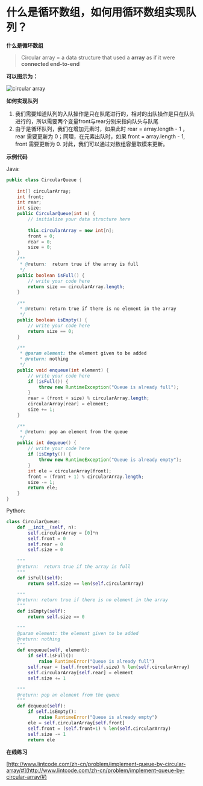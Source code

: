 # 什么是循环数组，如何用循环数组实现队列？

**什么是循环数组**

> Circular array = a data structure that used a **array** as if it were **connected end-to-end**

**可以图示为：**

![circular array](http://media.jiuzhang.com/markdown/images/4/4/403995f8-37d6-11e8-ae7b-0242ac110002.jpg)

**如何实现队列**

1. 我们需要知道队列的入队操作是只在队尾进行的，相对的出队操作是只在队头进行的，所以需要两个变量front与rear分别来指向队头与队尾
2. 由于是循环队列，我们在增加元素时，如果此时 rear = array.length - 1 ，rear 需要更新为 0；同理，在元素出队时，如果 front = array.length - 1, front 需要更新为 0. 对此，我们可以通过对数组容量取模来更新。

**示例代码**

Java:

```java
public class CircularQueue {
    
    int[] circularArray;
    int front;
    int rear;
    int size;
    public CircularQueue(int n) {
        // initialize your data structure here
        
        this.circularArray = new int[n];
        front = 0;
        rear = 0;
        size = 0;
    }
    /**
     * @return:  return true if the array is full
     */
    public boolean isFull() {
        // write your code here 
        return size == circularArray.length;
    }

    /**
     * @return: return true if there is no element in the array
     */
    public boolean isEmpty() {
        // write your code here
        return size == 0;
    }

    /**
     * @param element: the element given to be added
     * @return: nothing
     */
    public void enqueue(int element) {
        // write your code here
        if (isFull()) {
            throw new RuntimeException("Queue is already full");
        }
        rear = (front + size) % circularArray.length;
        circularArray[rear] = element;
        size += 1;
    }

    /**
     * @return: pop an element from the queue
     */
    public int dequeue() {
        // write your code here
        if (isEmpty()) {
            throw new RuntimeException("Queue is already empty");
        }
        int ele = circularArray[front];
        front = (front + 1) % circularArray.length;
        size -= 1;
        return ele;
    }
}
```

Python:

```python
class CircularQueue:
    def __init__(self, n):
        self.circularArray = [0]*n
        self.front = 0
        self.rear = 0
        self.size = 0
        
    """
    @return:  return true if the array is full
    """
    def isFull(self):
        return self.size == len(self.circularArray)

    """
    @return: return true if there is no element in the array
    """
    def isEmpty(self):
        return self.size == 0

    """
    @param element: the element given to be added
    @return: nothing
    """
    def enqueue(self, element):
        if self.isFull():
            raise RuntimeError("Queue is already full")
        self.rear = (self.front+self.size) % len(self.circularArray)
        self.circularArray[self.rear] = element
        self.size += 1

    """
    @return: pop an element from the queue
    """
    def dequeue(self):
        if self.isEmpty():
            raise RuntimeError("Queue is already empty")
        ele = self.circularArray[self.front]
        self.front = (self.front+1) % len(self.circularArray)
        self.size -= 1
        return ele

```

**在线练习**

[http://www.lintcode.com/zh-cn/problem/implement-queue-by-circular-array/#](http://www.lintcode.com/zh-cn/problem/implement-queue-by-circular-array/#)
